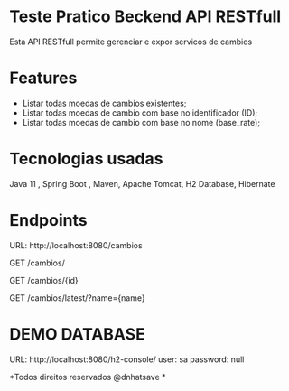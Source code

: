 # Teste Pratico Beckend API RESTfull 

 Esta API RESTfull permite gerenciar e expor servicos de cambios

# Features
* Listar todas moedas de cambios existentes;
* Listar todas moedas de cambio com base no identificador (ID);
* Listar todas moedas de cambio com base no nome (base_rate);


# Tecnologias usadas

Java 11 , Spring Boot , Maven, Apache Tomcat, H2 Database, Hibernate

# Endpoints

URL: http://localhost:8080/cambios

GET /cambios/

GET /cambios/{id}

GET /cambios/latest/?name={name}




# DEMO DATABASE
URL: http://localhost:8080/h2-console/
user: sa
password: null


*Todos direitos reservados @dnhatsave *
